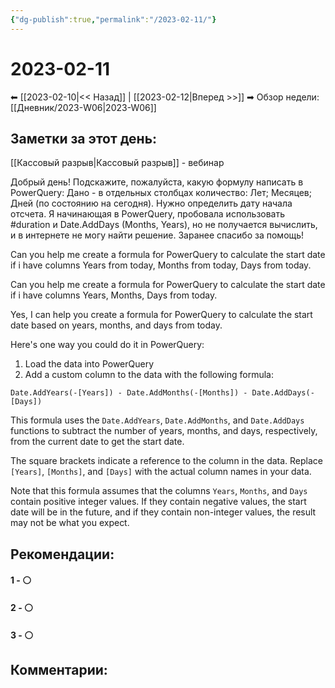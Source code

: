 ```yaml
---
{"dg-publish":true,"permalink":"/2023-02-11/"}
---
```


# 2023-02-11

⬅  [[2023-02-10\|<<  Назад]] | [[2023-02-12\|Вперед >>]]  ➡
Обзор недели: [[Дневник/2023-W06\|2023-W06]]


## Заметки за этот день:
[[Кассовый разрыв\|Кассовый разрыв]] - вебинар


Добрый день!
Подскажите, пожалуйста, какую формулу написать в PowerQuery:
Дано - в отдельных столбцах количество: Лет; Месяцев; Дней (по состоянию на сегодня).
Нужно определить дату начала отсчета.
Я начинающая в PowerQuery, пробовала использовать #duration и Date.AddDays (Months, Years), но не получается вычислить, и в интернете не могу найти решение.
Заранее спасибо за помощь!

Can you help me create a formula for PowerQuery to calculate the start date if i have columns Years from today, Months from today, Days from today.

Can you help me create a formula for PowerQuery to calculate the start date if i have columns Years, Months, Days from today.

Yes, I can help you create a formula for PowerQuery to calculate the start date based on years, months, and days from today.

Here's one way you could do it in PowerQuery:

1.  Load the data into PowerQuery
2.  Add a custom column to the data with the following formula:


`Date.AddYears(-[Years]) - Date.AddMonths(-[Months]) - Date.AddDays(-[Days])`

This formula uses the `Date.AddYears`, `Date.AddMonths`, and `Date.AddDays` functions to subtract the number of years, months, and days, respectively, from the current date to get the start date.

The square brackets indicate a reference to the column in the data. Replace `[Years]`, `[Months]`, and `[Days]` with the actual column names in your data.

Note that this formula assumes that the columns `Years`, `Months`, and `Days` contain positive integer values. If they contain negative values, the start date will be in the future, and if they contain non-integer values, the result may not be what you expect.


## Рекомендации:

#### 1 - ⚪ 

#### 2 - ⚪ 

#### 3 - ⚪ 


## Комментарии:
